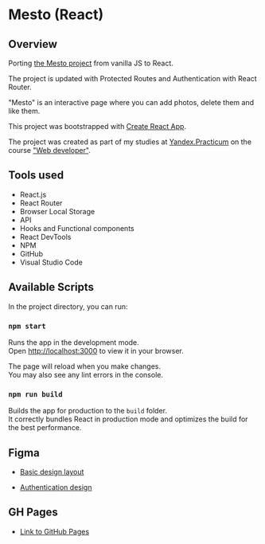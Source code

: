# Mesto (React)

## Overview

Porting [the Mesto project](https://github.com/FrontEnd-Guy/mesto) from vanilla JS to React.

The project is updated with Protected Routes and Authentication with React Router.

"Mesto" is an interactive page where you can add photos, delete them and like them.

This project was bootstrapped with [Create React App](https://github.com/facebook/create-react-app).

The project was created as part of my studies at [Yandex.Practicum](https://praktikum.yandex.ru/) on the course ["Web developer"](https://praktikum.yandex.ru/web/).

## Tools used

- React.js
- React Router
- Browser Local Storage
- API
- Hooks and Functional components
- React DevTools
- NPM
- GitHub
- Visual Studio Code

## Available Scripts

In the project directory, you can run:

### `npm start`

Runs the app in the development mode.\
Open [http://localhost:3000](http://localhost:3000) to view it in your browser.

The page will reload when you make changes.\
You may also see any lint errors in the console.

### `npm run build`

Builds the app for production to the `build` folder.\
It correctly bundles React in production mode and optimizes the build for the best performance.

## Figma

- [Basic design layout](https://www.figma.com/file/2cn9N9jSkmxD84oJik7xL7/JavaScript.-Sprint-4?node-id=0%3A1)

- [Authentication design](https://www.figma.com/file/5H3gsn5lIGPwzBPby9jAOo/Sprint-14-RU?node-id=0%3A1)

## GH Pages

- [Link to GitHub Pages](https://frontend-guy.github.io/react-mesto-auth/)
